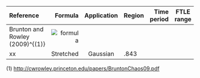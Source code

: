| Reference | Formula | Application | Region | Time period | FTLE range |
| :- | -: | :-: |:- | -: | :-: |
| Brunton and Rowley (2009)^{(1)} | ![formula](https://latex.codecogs.com/svg.image?%5Cfrac%7B1%7D%7B%5Cleft%7CT%20%5Cright%7C%7Dlog%5Csqrt%7B%5Clambda%20_%7Bmax%7D%5Cleft%20(%20%5CDelta%20%5Cleft%20(%20x%20%5Cright%20)%20%5Cright%20)%7D%20)
 | xx | Stretched | Gaussian | .843 |


(1) http://cwrowley.princeton.edu/papers/BruntonChaos09.pdf
